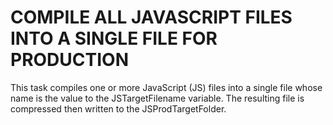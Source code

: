 # COMPILE ALL JAVASCRIPT FILES INTO A SINGLE FILE FOR PRODUCTION
This task compiles one or more JavaScript (JS) files into a single file whose name is the value to the JSTargetFilename variable. The resulting file is compressed then written to the JSProdTargetFolder.
